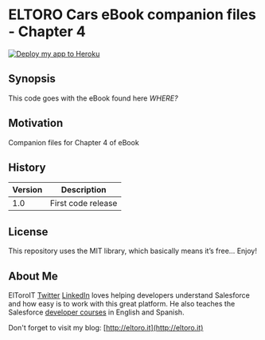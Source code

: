 # ELTORO Cars eBook companion files - Chapter 4

[![Deploy my app to Heroku](https://www.herokucdn.com/deploy/button.png)](https://heroku.com/deploy?template=https://github.com/eltoroit/ELTOROCars-CH04)
  
## Synopsis

This code goes with the eBook found here *WHERE?*

## Motivation

Companion files for Chapter 4 of eBook

## History

| Version | Description |
| --- | --- |
| 1.0 | First code release |

## License

This repository uses the MIT library, which basically means it’s free… Enjoy!

## About Me

ElToroIT [Twitter](https://twitter.com/ElToroIT) [LinkedIn](https://www.linkedin.com/in/eltoroit) loves helping developers understand Salesforce and how easy is to work with this great platform. He also teaches the Salesforce [developer courses](http://www.salesforce.com/services-training/training_certification/training-by-role.jsp) in English and Spanish.


Don't forget to visit my blog: [http://eltoro.it](http://eltoro.it) 
